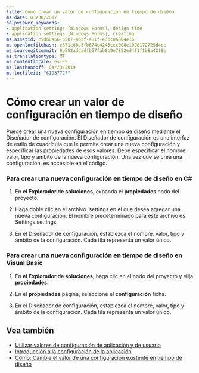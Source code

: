 ```yaml
---
title: Cómo crear un valor de configuración en tiempo de diseño
ms.date: 03/30/2017
helpviewer_keywords:
- application settings [Windows Forms], design time
- application settings [Windows Forms], creating
ms.assetid: c5d60a66-6507-462f-a81f-e3bc0a804e16
ms.openlocfilehash: e371c60e3fb674e4243cec008e1098172725d4cc
ms.sourcegitcommit: 9b552addadfb57fab0b9e7852ed4f1f1b8a42f8e
ms.translationtype: MT
ms.contentlocale: es-ES
ms.lasthandoff: 04/23/2019
ms.locfileid: "61937727"
---
```

# <a name="how-to-create-a-new-setting-at-design-time"></a>Cómo crear un valor de configuración en tiempo de diseño
Puede crear una nueva configuración en tiempo de diseño mediante el Diseñador de configuración. El Diseñador de configuración es una interfaz de estilo de cuadrícula que le permite crear una nueva configuración y especificar las propiedades de esos valores. Debe especificar el nombre, valor, tipo y ámbito de la nueva configuración. Una vez que se crea una configuración, es accesible en el código.  
  
### <a name="to-create-a-new-setting-at-design-time-in-c"></a>Para crear una nueva configuración en tiempo de diseño en C\#
  
1. En **el Explorador de soluciones**, expanda el **propiedades** nodo del proyecto.  
  
2. Haga doble clic en el archivo .settings en el que desea agregar una nueva configuración. El nombre predeterminado para este archivo es Settings.settings.  
  
3. En el Diseñador de configuración, establezca el nombre, valor, tipo y ámbito de la configuración. Cada fila representa un valor único.  
  
### <a name="to-create-a-new-setting-at-design-time-in-visual-basic"></a>Para crear una nueva configuración en tiempo de diseño en Visual Basic  
  
1. En **el Explorador de soluciones**, haga clic en el nodo del proyecto y elija **propiedades**.  
  
2. En el **propiedades** página, seleccione el **configuración** ficha.  
  
3. En el Diseñador de configuración, establezca el nombre, valor, tipo y ámbito de la configuración. Cada fila representa un valor único.  
  
## <a name="see-also"></a>Vea también

- [Utilizar valores de configuración de aplicación y de usuario](using-application-settings-and-user-settings.md)
- [Introducción a la configuración de la aplicación](application-settings-overview.md)
- [Cómo: Cambie el valor de una configuración existente en tiempo de diseño](how-to-change-the-value-of-an-existing-setting-at-design-time.md)
